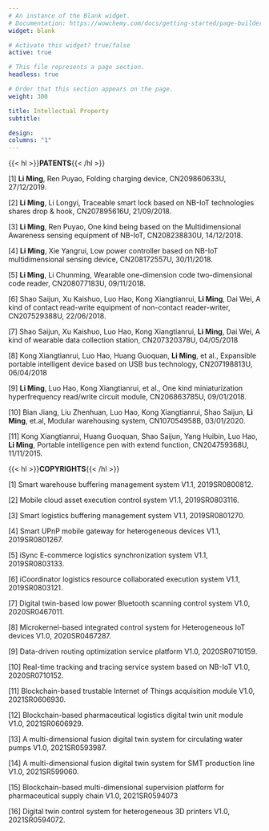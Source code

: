 ```yaml
---
# An instance of the Blank widget.
# Documentation: https://wowchemy.com/docs/getting-started/page-builder/
widget: blank

# Activate this widget? true/false
active: true

# This file represents a page section.
headless: true

# Order that this section appears on the page.
weight: 300

title: Intellectual Property
subtitle: 

design:
columns: "1"
---
```

{{< hl >}}**PATENTS**{{< /hl >}}
 

[1] **Li Ming**, Ren Puyao, Folding charging device, CN209860633U, 27/12/2019.

[2] **Li Ming**, Li Longyi, Traceable smart lock based on NB-IoT technologies shares drop & hook, CN207895616U, 21/09/2018.

[3] **Li Ming**, Ren Puyao, One kind being based on the Multidimensional Awareness sensing equipment of NB-IoT, CN208238830U, 14/12/2018.

[4] **Li Ming**, Xie Yangrui, Low power controller based on NB-IoT multidimensional sensing device, CN208172557U, 30/11/2018.

[5] **Li Ming**, Li Chunming, Wearable one-dimension code two-dimensional code reader, CN208077183U, 09/11/2018.

[6] Shao Saijun, Xu Kaishuo, Luo Hao, Kong Xiangtianrui, **Li Ming**, Dai Wei, A kind of contact read-write equipment of non-contact reader-writer, CN207529388U, 22/06/2018.

[7] Shao Saijun, Xu Kaishuo, Luo Hao, Kong Xiangtianrui, **Li Ming**, Dai Wei, A kind of wearable data collection station, CN207320378U, 04/05/2018

[8] Kong Xiangtianrui, Luo Hao, Huang Guoquan, **Li Ming**, et al., Expansible portable intelligent device based on USB bus technology, CN207198813U, 06/04/2018

[9] **Li Ming**, Luo Hao, Kong Xiangtianrui, et al., One kind miniaturization hyperfrequency read/write circuit module, CN206863785U, 09/01/2018.

[10] Bian Jiang, Liu Zhenhuan, Luo Hao, Kong Xiangtianrui, Shao Saijun, **Li Ming**, et.al, Modular warehousing system, CN107054958B, 03/01/2020.

[11] Kong Xiangtianrui, Huang Guoquan, Shao Saijun, Yang Huibin, Luo Hao, **Li Ming**, Portable intelligence pen with extend function, CN204759368U, 11/11/2015.

{{< hl >}}**COPYRIGHTS**{{< /hl >}}
 

[1] Smart warehouse buffering management system V1.1, 2019SR0800812.

[2] Mobile cloud asset execution control system V1.1, 2019SR0803116.

[3] Smart logistics buffering management system V1.1, 2019SR0801270.

[4] Smart UPnP mobile gateway for heterogeneous devices V1.1, 2019SR0801267.

[5] iSync E-commerce logistics synchronization system V1.1, 2019SR0803133.

[6] iCoordinator logistics resource collaborated execution system V1.1, 2019SR0803121.

[7] Digital twin-based low power Bluetooth scanning control system V1.0, 2020SR0467011.

[8] Microkernel-based integrated control system for Heterogeneous IoT devices V1.0, 2020SR0467287.

[9] Data-driven routing optimization service platform V1.0, 2020SR0710159.

[10] Real-time tracking and tracing service system based on NB-IoT V1.0, 2020SR0710152.

[11] Blockchain-based trustable Internet of Things acquisition module V1.0, 2021SR0606930.

[12] Blockchain-based pharmaceutical logistics digital twin unit module V1.0, 2021SR0606929.

[13] A multi-dimensional fusion digital twin system for circulating water pumps V1.0, 2021SR0593987.

[14] A multi-dimensional fusion digital twin system for SMT production line V1.0, 2021SR599060.

[15] Blockchain-based multi-dimensional supervision platform for pharmaceutical supply chain V1.0, 2021SR0594073

[16] Digital twin control system for heterogeneous 3D printers V1.0, 2021SR0594072.

